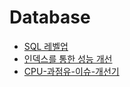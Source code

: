 # Database

- [SQL 레벨업](SQL-레벨업.md)
- [인덱스를 통한 성능 개선](인덱스를-통한-성능-개선.md)
- [CPU-과점유-이슈-개선기](CPU-과점유-이슈-개선기.md)
